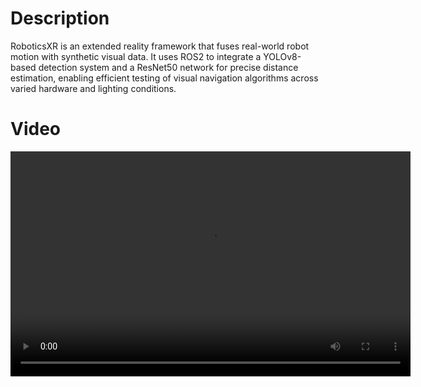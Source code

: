 # Description

RoboticsXR is an extended reality framework that fuses real-world robot motion with synthetic visual data. It uses ROS2 to integrate a YOLOv8-based detection system and a ResNet50 network for precise distance estimation, enabling efficient testing of visual navigation algorithms across varied hardware and lighting conditions.

# Video

<video width="640" height="360" controls>
  <source src="./media/RoboticsXRIROS.mp4" type="video/mp4">
</video>
